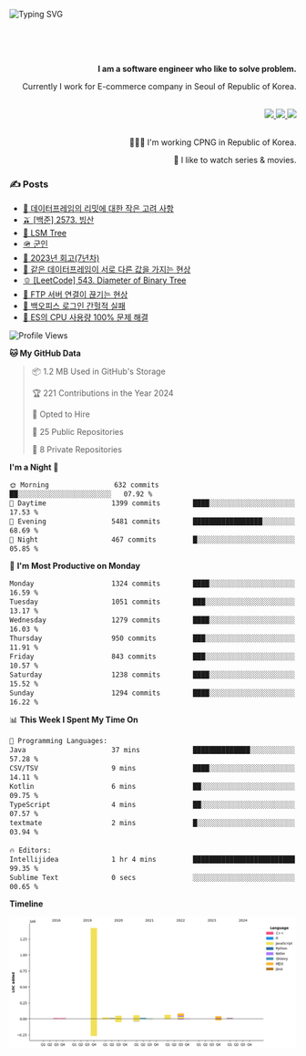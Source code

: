 ![Typing SVG](https://readme-typing-svg.herokuapp.com/?lines=Hello,+I'm+Changkwon+😎&height=150&width=1024&size=40&color=458588&background=282828&center=true&vCenter=true&multiline=false&duration=2000&pause=0)

<div align=right>
  <br/>
  <br/>  
  <br/>
  
  **I am a software engineer who like to solve problem.**<br/>
  
  Currently I work for E-commerce company in Seoul of Republic of Korea.<br/>
  <br/>

  <a href="https://www.linkedin.com/in/spearkkk/" target="_blank">
    <img src="https://img.shields.io/badge/LinkedIn-305D61.svg?&style=for-the-badge&logo=linkedin&logoColor=ffffff&labelColor=305D61&logoWidth=20"/>
  </a>
  <a href="http://spearkkk.dev/en/resume/" target="_blank">
    <img src="https://img.shields.io/badge/resume-305D61.svg?&style=for-the-badge&logo=ReadtheDocs&logoColor=ffffff&labelColor=305D61&logoWidth=20"/>
  </a>
  <a href="https://spearkkk.dev/" target="_blank">
    <img src="https://img.shields.io/badge/blog-305D61.svg?&style=for-the-badge&logo=ReadtheDocs&logoColor=ffffff&labelColor=305D61&logoWidth=20"/>
  </a>
  
  <br/>
  <br/>
  
  👨🏼‍💻 I'm working CPNG in Republic of Korea.
  <br/>
  
  🍿 I like to watch series & movies.
  <br/>

</div>
  
<div align=left>
  
  <div>
    
  ### ✍️ Posts
    
  </div>
  
  <!-- BLOGPOSTS:START -->
- [🍄 데이터프레임의 리밋에 대한 작은 고려 사항](https://spearkkk.dev/dataframe-limit)
- [🫒 [백준] 2573. 빙산](https://spearkkk.dev/%EB%B0%B1%EC%A4%80-2573-%EB%B9%99%EC%82%B0)
- [🌽 LSM Tree](https://spearkkk.dev/lsm-tree)
- [🪖 군인](https://spearkkk.dev/soldier)
- [📝 2023년 회고(7년차)](https://spearkkk.dev/7%EB%85%84%EC%B0%A8-%ED%9A%8C%EA%B3%A0)
- [🍞 같은 데이터프레임이 서로 다른 값을 가지는 현상](https://spearkkk.dev/two-dataframe-have-another-value)
- [🫑 [LeetCode] 543. Diameter of Binary Tree](https://spearkkk.dev/leetcode-543-diameter-of-binary-tree)
- [🍂 FTP 서버 연결이 끊기는 현상](https://spearkkk.dev/ftp-server-connection-failure)
- [🍆 백오피스 로그인 간헐적 실패](https://spearkkk.dev/back-office-login-failure)
- [🧄 ES의 CPU 사용량 100% 문제 해결](https://spearkkk.dev/es-cpu-100-trouble-shooting)
<!-- BLOGPOSTS:END -->

  
<!--START_SECTION:waka-->
![Profile Views](http://img.shields.io/badge/Profile%20Views-0-blue)

**🐱 My GitHub Data** 

> 📦 1.2 MB Used in GitHub's Storage 
 > 
> 🏆 221 Contributions in the Year 2024
 > 
> 💼 Opted to Hire
 > 
> 📜 25 Public Repositories 
 > 
> 🔑 8 Private Repositories 
 > 
**I'm a Night 🦉** 

```text
🌞 Morning                632 commits         ██░░░░░░░░░░░░░░░░░░░░░░░   07.92 % 
🌆 Daytime                1399 commits        ████░░░░░░░░░░░░░░░░░░░░░   17.53 % 
🌃 Evening                5481 commits        █████████████████░░░░░░░░   68.69 % 
🌙 Night                  467 commits         █░░░░░░░░░░░░░░░░░░░░░░░░   05.85 % 
```
📅 **I'm Most Productive on Monday** 

```text
Monday                   1324 commits        ████░░░░░░░░░░░░░░░░░░░░░   16.59 % 
Tuesday                  1051 commits        ███░░░░░░░░░░░░░░░░░░░░░░   13.17 % 
Wednesday                1279 commits        ████░░░░░░░░░░░░░░░░░░░░░   16.03 % 
Thursday                 950 commits         ███░░░░░░░░░░░░░░░░░░░░░░   11.91 % 
Friday                   843 commits         ███░░░░░░░░░░░░░░░░░░░░░░   10.57 % 
Saturday                 1238 commits        ████░░░░░░░░░░░░░░░░░░░░░   15.52 % 
Sunday                   1294 commits        ████░░░░░░░░░░░░░░░░░░░░░   16.22 % 
```


📊 **This Week I Spent My Time On** 

```text
💬 Programming Languages: 
Java                     37 mins             ██████████████░░░░░░░░░░░   57.28 % 
CSV/TSV                  9 mins              ████░░░░░░░░░░░░░░░░░░░░░   14.11 % 
Kotlin                   6 mins              ██░░░░░░░░░░░░░░░░░░░░░░░   09.75 % 
TypeScript               4 mins              ██░░░░░░░░░░░░░░░░░░░░░░░   07.57 % 
textmate                 2 mins              █░░░░░░░░░░░░░░░░░░░░░░░░   03.94 % 

🔥 Editors: 
Intellijidea             1 hr 4 mins         █████████████████████████   99.35 % 
Sublime Text             0 secs              ░░░░░░░░░░░░░░░░░░░░░░░░░   00.65 % 
```

**Timeline**

![Lines of Code chart](https://raw.githubusercontent.com/spearkkk/spearkkk/main/assets/bar_graph.png)


<!--END_SECTION:waka-->
</div>

